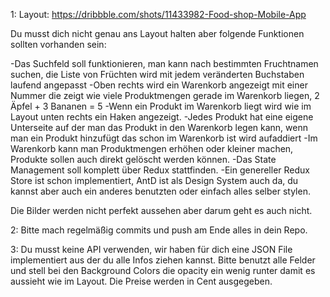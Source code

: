 1: Layout: https://dribbble.com/shots/11433982-Food-shop-Mobile-App

Du musst dich nicht genau ans Layout halten aber folgende Funktionen sollten vorhanden sein:

-Das Suchfeld soll funktionieren, man kann nach bestimmten Fruchtnamen suchen, die Liste von Früchten wird mit jedem veränderten Buchstaben laufend angepasst
-Oben rechts wird ein Warenkorb angezeigt mit einer Nummer die zeigt wie viele Produktmengen gerade im Warenkorb liegen, 2 Äpfel + 3 Bananen = 5
-Wenn ein Produkt im Warenkorb liegt wird wie im Layout unten rechts ein Haken angezeigt.
-Jedes Produkt hat eine eigene Unterseite auf der man das Produkt in den Warenkorb legen kann, wenn man ein Produkt hinzufügt das schon im Warenkorb ist wird aufaddiert
-Im Warenkorb kann man Produktmengen erhöhen oder kleiner machen, Produkte sollen auch direkt gelöscht werden können.
-Das State Management soll komplett über Redux stattfinden.
-Ein genereller Redux Store ist schon implementiert, AntD ist als Design System auch da, du kannst aber auch ein anderes benutzten oder einfach alles selber stylen.


Die Bilder werden nicht perfekt aussehen aber darum geht es auch nicht.



2: Bitte mach regelmäßig commits und push am Ende alles in dein Repo.

3: Du musst keine API verwenden, wir haben für dich eine JSON File implementiert aus der du alle Infos ziehen kannst. Bitte benutzt alle Felder und stell bei den Background Colors die opacity ein wenig runter damit es aussieht wie im Layout. Die Preise werden in Cent ausgegeben.


